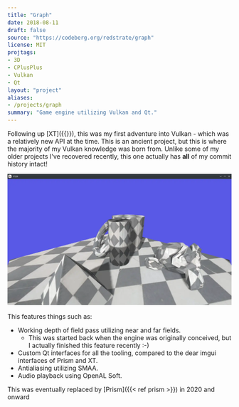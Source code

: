 ```yaml
---
title: "Graph"
date: 2018-08-11
draft: false
source: "https://codeberg.org/redstrate/graph"
license: MIT
projtags:
- 3D
- CPlusPlus
- Vulkan
- Qt
layout: "project"
aliases:
- /projects/graph
summary: "Game engine utilizing Vulkan and Qt."
---
```


Following up [XT]({{<ref XT>}}), this was my first adventure into Vulkan - which was a relatively new API at the time. This is an ancient project, but this is where the majority of my Vulkan knowledge was born from. Unlike some of my older projects I've recovered recently, this one actually has **all** of my commit history intact!

![Screenshot of the example application](screenshot.webp)

This features things such as:
* Working depth of field pass utilizing near and far fields.
    * This was started back when the engine was originally conceived, but I actually finished this feature recently :-)
* Custom Qt interfaces for all the tooling, compared to the dear imgui interfaces of Prism and XT.
* Antialiasing utilizing SMAA.
* Audio playback using OpenAL Soft.

This was eventually replaced by [Prism]({{< ref prism >}}) in 2020 and onward
